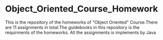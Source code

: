 # Object_Oriented_Course_Homework
This is the repository of the homeworks of "Object Oriented" Course.There are 11 assignments in total.The guidebooks in this repository is the
requirments of the homeworks.
All the assignments is implements by Java
